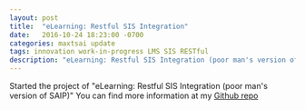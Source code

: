 ```yaml
---
layout: post
title:  "eLearning: Restful SIS Integration"
date:   2016-10-24 18:23:00 -0700
categories: maxtsai update
tags: innovation work-in-progress LMS SIS RESTful  
description: "eLearning: Restful SIS Integration (poor man's version of SAIP)"
---
```


Started the project of "eLearning: Restful SIS Integration (poor man's version of SAIP)"
You can find more information at my [Github repo](https://github.com/maxjtsai/elearning-restful-sis/wiki)






